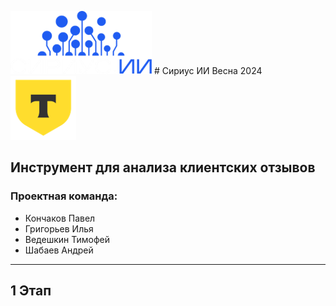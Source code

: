 ![Alt text](https://github.com/z1nex-1/Sirius_AI/blob/main/img/logo1.png)    # Сириус ИИ Весна 2024 ![Alt text](https://github.com/z1nex-1/Sirius_AI/blob/main/img/logo2.png) 
## Инструмент для анализа клиентских отзывов
### Проектная команда: 
 + Кончаков Павел
 + Григорьев Илья
 + Ведешкин Тимофей
 + Шабаев Андрей
 _____
## 1 Этап

